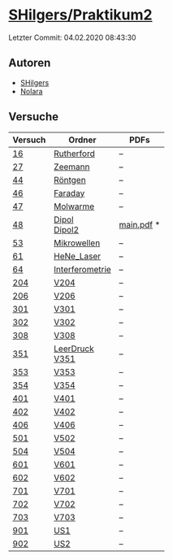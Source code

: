 # [SHilgers/Praktikum2](https://github.com/SHilgers/Praktikum2)

Letzter Commit: 04.02.2020 08:43:30

## Autoren
- [SHilgers](https://github.com/SHilgers)
- [Nolara](https://github.com/Nolara)

## Versuche

|        Versuch         |                                                                   Ordner                                                                    |                                                                          PDFs                                                                           |
|------------------------|---------------------------------------------------------------------------------------------------------------------------------------------|---------------------------------------------------------------------------------------------------------------------------------------------------------|
|[16](../../versuch/16)  |[Rutherford](https://github.com/SHilgers/Praktikum2/tree/master/Rutherford)                                                                  |–                                                                                                                                                        |
|[27](../../versuch/27)  |[Zeemann](https://github.com/SHilgers/Praktikum2/tree/master/Zeemann)                                                                        |–                                                                                                                                                        |
|[44](../../versuch/44)  |[Röntgen](https://github.com/SHilgers/Praktikum2/tree/master/R%C3%B6ntgen)                                                                   |–                                                                                                                                                        |
|[46](../../versuch/46)  |[Faraday](https://github.com/SHilgers/Praktikum2/tree/master/Faraday)                                                                        |–                                                                                                                                                        |
|[47](../../versuch/47)  |[Molwarme](https://github.com/SHilgers/Praktikum2/tree/master/Molwarme)                                                                      |–                                                                                                                                                        |
|[48](../../versuch/48)  |[Dipol](https://github.com/SHilgers/Praktikum2/tree/master/Dipol)<br/>[Dipol2](https://github.com/SHilgers/Praktikum2/tree/master/Dipol2)    |[main.pdf](https://docs.google.com/viewer?url=https://raw.githubusercontent.com/NicoWeio/awesome-ap-pdfs/main/SHilgers%E2%88%95Praktikum2/48/main.pdf) \*|
|[53](../../versuch/53)  |[Mikrowellen](https://github.com/SHilgers/Praktikum2/tree/master/Mikrowellen)                                                                |–                                                                                                                                                        |
|[61](../../versuch/61)  |[HeNe_Laser](https://github.com/SHilgers/Praktikum2/tree/master/HeNe_Laser)                                                                  |–                                                                                                                                                        |
|[64](../../versuch/64)  |[Interferometrie](https://github.com/SHilgers/Praktikum2/tree/master/Interferometrie)                                                        |–                                                                                                                                                        |
|[204](../../versuch/204)|[V204](https://github.com/SHilgers/Praktikum2/tree/master/V204)                                                                              |–                                                                                                                                                        |
|[206](../../versuch/206)|[V206](https://github.com/SHilgers/Praktikum2/tree/master/V206)                                                                              |–                                                                                                                                                        |
|[301](../../versuch/301)|[V301](https://github.com/SHilgers/Praktikum2/tree/master/V301)                                                                              |–                                                                                                                                                        |
|[302](../../versuch/302)|[V302](https://github.com/SHilgers/Praktikum2/tree/master/V302)                                                                              |–                                                                                                                                                        |
|[308](../../versuch/308)|[V308](https://github.com/SHilgers/Praktikum2/tree/master/V308)                                                                              |–                                                                                                                                                        |
|[351](../../versuch/351)|[LeerDruck](https://github.com/SHilgers/Praktikum2/tree/master/LeerDruck)<br/>[V351](https://github.com/SHilgers/Praktikum2/tree/master/V351)|–                                                                                                                                                        |
|[353](../../versuch/353)|[V353](https://github.com/SHilgers/Praktikum2/tree/master/V353)                                                                              |–                                                                                                                                                        |
|[354](../../versuch/354)|[V354](https://github.com/SHilgers/Praktikum2/tree/master/V354)                                                                              |–                                                                                                                                                        |
|[401](../../versuch/401)|[V401](https://github.com/SHilgers/Praktikum2/tree/master/V401)                                                                              |–                                                                                                                                                        |
|[402](../../versuch/402)|[V402](https://github.com/SHilgers/Praktikum2/tree/master/V402)                                                                              |–                                                                                                                                                        |
|[406](../../versuch/406)|[V406](https://github.com/SHilgers/Praktikum2/tree/master/V406)                                                                              |–                                                                                                                                                        |
|[501](../../versuch/501)|[V502](https://github.com/SHilgers/Praktikum2/tree/master/V502)                                                                              |–                                                                                                                                                        |
|[504](../../versuch/504)|[V504](https://github.com/SHilgers/Praktikum2/tree/master/V504)                                                                              |–                                                                                                                                                        |
|[601](../../versuch/601)|[V601](https://github.com/SHilgers/Praktikum2/tree/master/V601)                                                                              |–                                                                                                                                                        |
|[602](../../versuch/602)|[V602](https://github.com/SHilgers/Praktikum2/tree/master/V602)                                                                              |–                                                                                                                                                        |
|[701](../../versuch/701)|[V701](https://github.com/SHilgers/Praktikum2/tree/master/V701)                                                                              |–                                                                                                                                                        |
|[702](../../versuch/702)|[V702](https://github.com/SHilgers/Praktikum2/tree/master/V702)                                                                              |–                                                                                                                                                        |
|[703](../../versuch/703)|[V703](https://github.com/SHilgers/Praktikum2/tree/master/V703)                                                                              |–                                                                                                                                                        |
|[901](../../versuch/901)|[US1](https://github.com/SHilgers/Praktikum2/tree/master/US1)                                                                                |–                                                                                                                                                        |
|[902](../../versuch/902)|[US2](https://github.com/SHilgers/Praktikum2/tree/master/US2)                                                                                |–                                                                                                                                                        |
